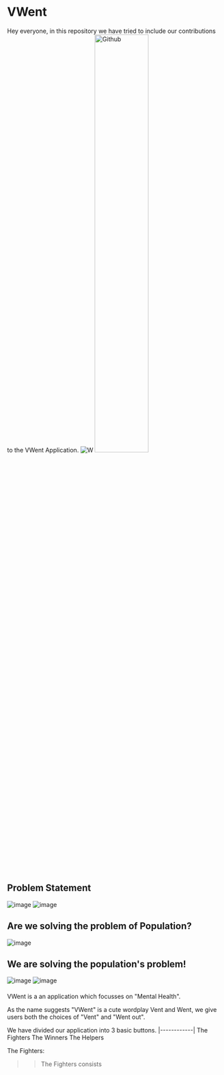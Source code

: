 # VWent
Hey everyone, in this repository we have tried to include our contributions to the VWent Application.
![W](https://user-images.githubusercontent.com/103282903/225699536-c565e4f3-f26d-40be-a0ba-9afcefe50002.png)
<img width="50%" height="50%" alt="Github" src="https://i.pinimg.com/originals/8a/a6/4a/8aa64a89ebe0e4e76504f240cf528612.gif" />



## Problem Statement


![image](https://user-images.githubusercontent.com/103282903/225695113-df7a8491-7a8b-45e1-b8c3-c1cdac93b436.png)
![image](https://user-images.githubusercontent.com/103282903/225696006-cbb98f29-d1e5-4463-9e17-fcfa9bdd6417.png)

## Are we solving the problem of Population?
![image](https://user-images.githubusercontent.com/103282903/225697239-f7ff53e8-e200-49e3-a90a-cae66e6cd94d.png)


## We are solving the population's problem!
![image](https://user-images.githubusercontent.com/103282903/225697511-615aca07-aef7-4011-93e2-09cdf4db65f8.png)
![image](https://user-images.githubusercontent.com/103282903/225698098-0df4dfa1-5997-4262-9a4d-5076d8829baa.png)

#### 


VWent is a an application which focusses on "Mental Health".

As the name suggests "VWent" is a cute wordplay Vent and Went, we give users both the choices of "Vent" and "Went out".

We have divided our application into 3 basic buttons.
|------------|
The Fighters
The Winners
The Helpers

The Fighters:
>> The Fighters consists 

